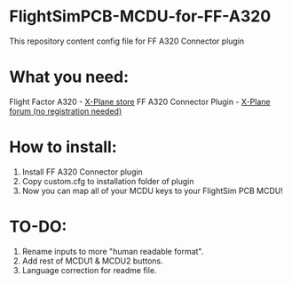 # FlightSimPCB-MCDU-for-FF-A320
This repository content config file for FF A320 Connector plugin

# What you need:
Flight Factor A320 - [X-Plane store](http://store.x-plane.org/A320-Ultimate_p_688.html) 
FF A320 Connector Plugin - [X-Plane forum (no registration needed)](https://forums.x-plane.org/index.php?/forums/topic/133133-a320-connector-plugin-joystick-mappings-commands-datarefs-winmac/) 

# How to install:
1. Install FF A320 Connector plugin 
2. Copy custom.cfg to installation folder of plugin
3. Now you can map all of your MCDU keys to your FlightSim PCB MCDU!


# TO-DO:
1. Rename inputs to more "human readable format".
2. Add rest of MCDU1 & MCDU2 buttons.
3. Language correction for readme file.
